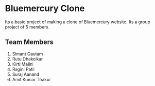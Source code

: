 # Bluemercury Clone 
Its a basic project of making a clone of Bluemercury website. Its a group project of 5 members.

## Team Members
1. Simant Gautam
2. Rutu Dhekolkar
3. Kirti Malini
4. Ragini Patil
5. Suraj Aanand
6. Amit Kumar Thakur
